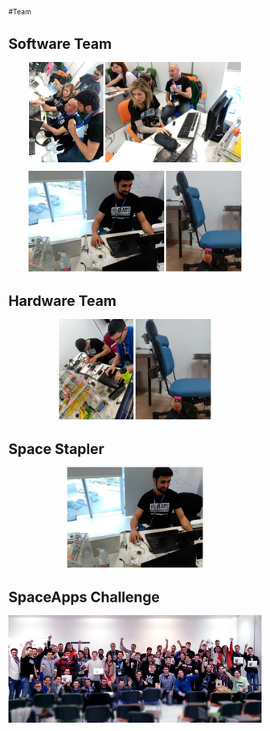 #Team

<h1>Software Team</h1>
<p align="center">
  <img  src="media/softwareTeam.jpg" height="200"/>
  <img  src="media/friendspace.jpg" height="200"/>
  

</p>

<p align="center">
  <img  src="media/softdeveloper.jpg" height="200"/>
  <img  src="media/silla3.jpg" height="200"/>
</p>

<h1>Hardware Team</h1>
<p align="center">
  <img  src="media/hardwarejob.jpg" height="200"/>
  <img  src="media/silla3.jpg" height="200"/>
</p>

<h1>Space Stapler</h1>
<p align="center">
  <img  src="media/softdeveloper.jpg" height="200"/>
</p>

<h1>SpaceApps Challenge</h1>

<p align="center">
  <img  src="media/SpaceAppsZGZ.jpg" />
</p>
